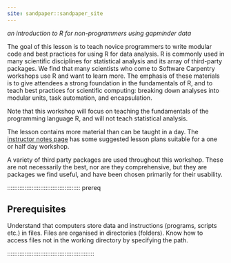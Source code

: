 ```yaml
---
site: sandpaper::sandpaper_site
---
```


_an introduction to R for non-programmers using gapminder data_

The goal of this lesson is to teach novice programmers to write modular code
and best practices for using R for data analysis. R is commonly used in many
scientific disciplines for statistical analysis and its array of third-party
packages. We find that many scientists who come to Software Carpentry workshops
use R and want to learn more. The emphasis of these materials is to give
attendees a strong foundation in the fundamentals of R, and to teach best
practices for scientific computing: breaking down analyses into modular units,
task automation, and encapsulation.

Note that this workshop will focus on teaching the fundamentals of the
programming language R, and will not teach statistical analysis.

The lesson contains more material than can be taught in a day.  The [instructor notes page](instructors/instructor-notes.md) has some suggested lesson plans suitable for a one or half day workshop.

A variety of third party packages are used throughout this workshop. These
are not necessarily the best, nor are they comprehensive, but they are
packages we find useful, and have been chosen primarily for their
usability.

::::::::::::::::::::::::::::::::::::::::::  prereq

## Prerequisites

Understand that computers store data and instructions (programs, scripts etc.) in files.
Files are organised in directories (folders).
Know how to access files not in the working directory by specifying the path.

::::::::::::::::::::::::::::::::::::::::::::::::::
